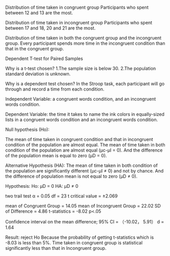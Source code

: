 <!--
.. title: Test a Perceptual Phenomenon
.. slug: test-a-erceptual-phenomenon
.. tags: statics, dependent-t-test, paired-sample
.. category: Statistics Report
.. guid: 01
.. description: A Practice of Dependent T-test for Paired Samples
.. date: 2017-08-26 00:05:00 UTC+08:00
.. base_url: http://www.testfield.cc/
.. type: text
-->

Distribution of time taken in congruent group
Participants who spent between 12  and 13 are the most.

Distribution of time taken in incongruent group
Participants who spent between 17 and 18, 20 and 21 are the most.

Distribution of time taken in both  the congruent group and the  incongruent group.
Every participant spends more time in the incongruent condition than that in  the congruent group.


Dependent T-test for Paired Samples

Why is a t-test chosen? 
1.The sample size is below 30.
2.The population standard deviation is unknown.

Why is a dependent test  chosen?
In the Stroop task, each participant will go through and record a time from each condition. 

Independent Variable: 
a congruent words condition, and an incongruent words condition.

Dependent Variable: 
 the time it takes to name the ink colors in equally-sized lists in a congruent words condition and an incongruent words condition. 

Null hypothesis (Ho):

The mean of time taken in congruent condition and that in incongruent condition  of  the population are almost equal.  The mean of  time  taken in both condition of the population are almost equal (μc-μI = 0).  And the difference of the population mean is equal to zero (μD = 0).

Alternative Hypothesis (HA):
The mean of  time  taken in both condition of the population are significantly different (μc-μI ≠ 0) and not by chance. And the difference of population mean is not  equal to zero (μD ≠ 0). 


Hypothesis:
Ho: μD = 0
HA: μD ≠ 0

two trail test
α = 0.05
df = 23
t critical value = ±2.069

mean of Congruent  Group = 14.05
mean of Incongruent Group = 22.02
SD of Difference = 4.86
t-statistics = -8.02
p<.05

Confidence interval on the mean difference; 95% CI = （-10.02， 5.91）
d = 1.64

Result: reject Ho
Because the probability of getting t-statistics which is -8.03 is less than 5%. Time taken in congruent group is statistical significantly less than that in Incongruent group.











